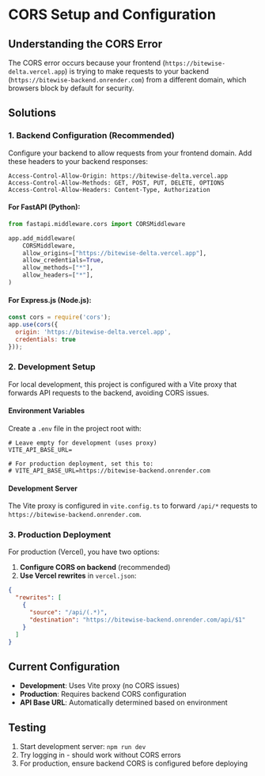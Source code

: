 # CORS Setup and Configuration

## Understanding the CORS Error

The CORS error occurs because your frontend (`https://bitewise-delta.vercel.app`) is trying to make requests to your backend (`https://bitewise-backend.onrender.com`) from a different domain, which browsers block by default for security.

## Solutions

### 1. Backend Configuration (Recommended)

Configure your backend to allow requests from your frontend domain. Add these headers to your backend responses:

```
Access-Control-Allow-Origin: https://bitewise-delta.vercel.app
Access-Control-Allow-Methods: GET, POST, PUT, DELETE, OPTIONS
Access-Control-Allow-Headers: Content-Type, Authorization
```

#### For FastAPI (Python):
```python
from fastapi.middleware.cors import CORSMiddleware

app.add_middleware(
    CORSMiddleware,
    allow_origins=["https://bitewise-delta.vercel.app"],
    allow_credentials=True,
    allow_methods=["*"],
    allow_headers=["*"],
)
```

#### For Express.js (Node.js):
```javascript
const cors = require('cors');
app.use(cors({
  origin: 'https://bitewise-delta.vercel.app',
  credentials: true
}));
```

### 2. Development Setup

For local development, this project is configured with a Vite proxy that forwards API requests to the backend, avoiding CORS issues.

#### Environment Variables

Create a `.env` file in the project root with:

```
# Leave empty for development (uses proxy)
VITE_API_BASE_URL=

# For production deployment, set this to:
# VITE_API_BASE_URL=https://bitewise-backend.onrender.com
```

#### Development Server

The Vite proxy is configured in `vite.config.ts` to forward `/api/*` requests to `https://bitewise-backend.onrender.com`.

### 3. Production Deployment

For production (Vercel), you have two options:

1. **Configure CORS on backend** (recommended)
2. **Use Vercel rewrites** in `vercel.json`:

```json
{
  "rewrites": [
    {
      "source": "/api/(.*)",
      "destination": "https://bitewise-backend.onrender.com/api/$1"
    }
  ]
}
```

## Current Configuration

- **Development**: Uses Vite proxy (no CORS issues)
- **Production**: Requires backend CORS configuration
- **API Base URL**: Automatically determined based on environment

## Testing

1. Start development server: `npm run dev`
2. Try logging in - should work without CORS errors
3. For production, ensure backend CORS is configured before deploying 
